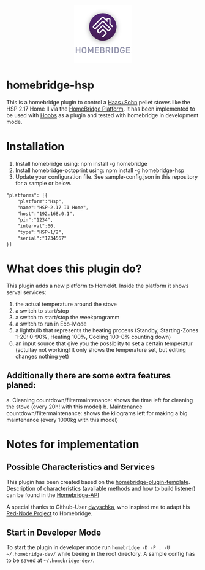 
<p align="center">

<img src="https://github.com/homebridge/branding/raw/master/logos/homebridge-wordmark-logo-vertical.png" width="150">

</p>


# homebridge-hsp

This is a homebridge plugin to control a [Haas+Sohn](https://www.haassohn.com/) pellet stoves like the HSP 2.17 Home II via the [HomeBridge Platform](https://github.com/homebridge/homebridge).
It has been implemented to be used with [Hoobs](https://hoobs.org/) as a plugin and tested with homebridge in development mode.

# Installation

1. Install homebridge using: npm install -g homebridge
2. Install homebridge-octoprint using: npm install -g homebridge-hsp
3. Update your configuration file. See sample-config.json in this repository for a sample or below.


```
"platforms": [{
    "platform":"Hsp",
    "name":"HSP-2.17 II Home",
    "host":"192.168.0.1",
    "pin":"1234",
    "interval":60,
    "type":"HSP-1/2",
    "serial":"1234567"
}]
```

# What does this plugin do?
This plugin adds a new platform to Homekit. Inside the platform it shows serval services:
1. the actual temperature around the stove
2. a switch to start/stop 
3. a switch to start/stop the weekprogramm
4. a switch to run in Eco-Mode
5. a lightbulb that represents the heating process (Standby, Starting-Zones 1-20: 0-90%, Heating 100%, Cooling 100-0% counting down)
6. an input source that give you the possiblity to set a certain temperatur (actullay not working! It only shows the temperature set, but editing changes nothing yet)

## Additionally there are some extra features planed:
a. Cleaning countdown/filtermaintenance: shows the time left for cleaning the stove (every 20h! with this model)
b. Maintenance countdown/filtermaintenance: shows the kilograms left for making a big maintenance (every 1000kg with this model)

# Notes for implementation

## Possible Characteristics and Services
This plugin has been created based on the [homebridge-plugin-template](https://github.com/homebridge/homebridge-plugin-template).
Description of characteristics (available methods and how to build listener) can be found in the [Homebridge-API](https://developers.homebridge.io/#/)

A special thanks to Github-User [dwyschka](https://github.com/dwyschka), who inspired me to adapt his [Red-Node Project](https://github.com/dwyschka/node-red-contrib-hsp) to Homebridge.

## Start in Developer Mode

To start the plugin in developer mode run `homebridge -D -P . -U ~/.homebridge-dev/` while beeing in the root directory. A sample config has to be saved at `~/.homebridge-dev/`.